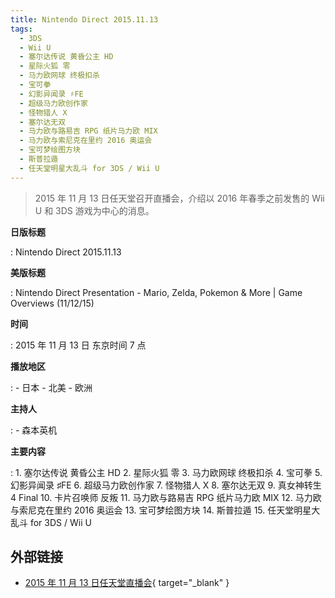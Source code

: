 ```yaml
---
title: Nintendo Direct 2015.11.13
tags:
  - 3DS
  - Wii U
  - 塞尔达传说 黄昏公主 HD
  - 星际火狐 零
  - 马力欧网球 终极扣杀
  - 宝可拳
  - 幻影异闻录 ♯FE
  - 超级马力欧创作家
  - 怪物猎人 X
  - 塞尔达无双
  - 马力欧与路易吉 RPG 纸片马力欧 MIX
  - 马力欧与索尼克在里约 2016 奥运会
  - 宝可梦绘图方块
  - 斯普拉遁
  - 任天堂明星大乱斗 for 3DS / Wii U
---
```


> 2015 年 11 月 13 日任天堂召开直播会，介绍以 2016 年春季之前发售的 Wii U 和 3DS 游戏为中心的消息。

**日版标题**

:   Nintendo Direct 2015.11.13

**美版标题**

:   Nintendo Direct Presentation - Mario, Zelda, Pokemon & More | Game Overviews (11/12/15)

**时间**

:   2015 年 11 月 13 日 东京时间 7 点

**播放地区**

:   - 日本
	- 北美
	- 欧洲

**主持人**

:   - 森本英机

**主要内容**

:   1. 塞尔达传说 黄昏公主 HD
	2. 星际火狐 零
	3. 马力欧网球 终极扣杀
	4. 宝可拳
	5. 幻影异闻录 ♯FE
	6. 超级马力欧创作家
	7. 怪物猎人 X
	8. 塞尔达无双
	9. 真女神转生 4 Final
	10. 卡片召唤师 反叛
	11. 马力欧与路易吉 RPG 纸片马力欧 MIX
	12. 马力欧与索尼克在里约 2016 奥运会
	13. 宝可梦绘图方块
	14. 斯普拉遁
	15. 任天堂明星大乱斗 for 3DS / Wii U

## 外部链接

- [2015 年 11 月 13 日任天堂直播会](https://www.bilibili.com/video/BV1LJ411L7jo/){ target="_blank" }
